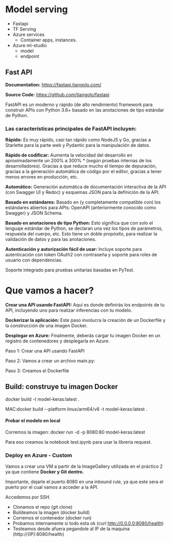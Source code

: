 # **Model serving**


- Fastapi 
- TF Serving
- Azure services 
  - Container apps, instances.
- Azure ml-studio 
  - model
  - endpoint


## Fast API 

**Documentation:** https://fastapi.tiangolo.com/

**Source Code:** https://github.com/tiangolo/fastapi

FastAPI es un moderno y rápido  (de alto rendimiento) framework para construir APIs con Python 3.6+ basado en las anotaciones de tipo estándar de Python.

### Las características principales de FastAPI incluyen:

**Rápido:** Es muy rápido, casi tan rápido como NodeJS y Go, gracias a Starlette para la parte web y Pydantic para la manipulación de datos.

**Rápido de codificar:** Aumenta la velocidad del desarrollo en aproximadamente un 200% a 300% * (según pruebas internas de los desarrolladores). Gracias a que reduce mucho el tiempo de depuración, gracias a la generación automática de código por el editor, gracias a tener menos errores en producción, etc.

**Automático:** Generación automática de documentación interactiva de la API (con Swagger UI y Redoc) y esquemas JSON para la definición de la API.

**Basado en estándares:** Basado en (y completamente compatible con) los estándares abiertos para APIs: OpenAPI (anteriormente conocido como Swagger) y JSON Schema.

**Basado en anotaciones de tipo Python:** Esto significa que con solo el lenguaje estándar de Python, se declaran una vez los tipos de parámetros, respuesta del cuerpo, etc. Esto tiene un doble propósito, para realizar la validación de datos y para las anotaciones.

**Autenticación y autorización fácil de usar:** Incluye soporte para autenticación con token OAuth2 con contraseña y soporte para roles de usuario con dependencias.

Soporte integrado para pruebas unitarias basadas en PyTest.


# Que vamos a hacer?

**Crear una API usando FastAPI:** Aquí es donde definirás los endpoints de tu API, incluyendo uno para realizar inferencias con tu modelo.

**Dockerizar la aplicación:** Este paso involucra la creación de un Dockerfile y la construcción de una imagen Docker.

**Desplegar en Azure:** Finalmente, deberás cargar tu imagen Docker en un registro de contenedores y desplegarla en Azure.


Paso 1: Crear una API usando FastAPI

Paso 2: Vamos a crear un archivo main.py:

Paso 3: Creamos el Dockerfile


## Build: construye tu imagen Docker

docker build -t model-keras:latest .

MAC:docker build --platform linux/arm64/v8 -t model-keras:latest .

#### Probar el modelo en local
Corremos la imagen: docker run -d -p 8080:80 model-keras:latest

Para eso creamos la notebook test.ipynb para usar la libreria request.

### Deploy en Azure - Custom

Vamos a crear una VM a partir de la ImageGallery utilizada en el práctico 2 ya que contiene **Docker y Git dentro.**

Importante, dejarle el puerto 8080 en una inbound rule, ya que este sera el puerto por el cual vamos a acceder a la API.

Accedemos por SSH.

- Clonamos el repo (git clone)
- Buildeamos la imagen (docker build)
- Corremos el contenedor (docker run)
- Probamos internamente si todo esta ok (curl http://0.0.0.0:8080/health)
- Testeamos desde afuera pegandole al IP de la maquina (http://{IP}:8080/health)


